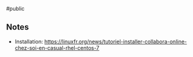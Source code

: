 #public

## Notes

- Installation: https://linuxfr.org/news/tutoriel-installer-collabora-online-chez-soi-en-casual-rhel-centos-7
